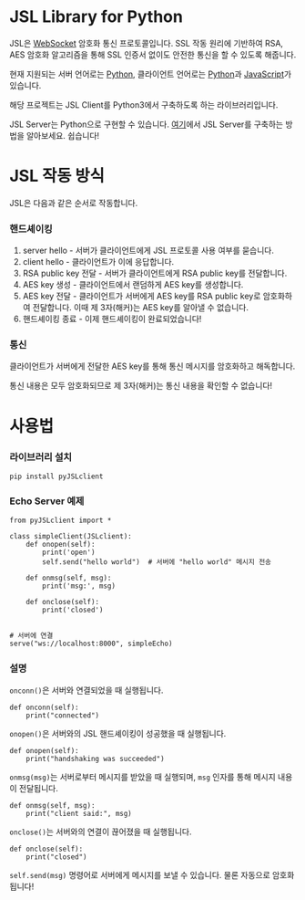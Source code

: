 # JSL Library for Python
JSL은 [WebSocket](https://ko.wikipedia.org/wiki/%EC%9B%B9%EC%86%8C%EC%BC%93) 암호화 통신 프로토콜입니다.
SSL 작동 원리에 기반하여 RSA, AES 암호화 알고리즘을 통해 SSL 인증서 없이도 안전한 통신을 할 수 있도록 해줍니다.

현재 지원되는 서버 언어로는 [Python](python.org), 클라이언트 언어로는 [Python](python.org)과 [JavaScript](https://ko.wikipedia.org/wiki/%EC%9E%90%EB%B0%94%EC%8A%A4%ED%81%AC%EB%A6%BD%ED%8A%B8)가 있습니다.

해당 프로젝트는 JSL Client를 Python3에서 구축하도록 하는 라이브러리입니다.

JSL Server는 Python으로 구현할 수 있습니다. [여기](https://github.com/2runo/JSL-py)에서 JSL Server를 구축하는 방법을 알아보세요. 쉽습니다!

# JSL 작동 방식
JSL은 다음과 같은 순서로 작동합니다.
### 핸드셰이킹
1. server hello - 서버가 클라이언트에게 JSL 프로토콜 사용 여부를 묻습니다.
2. client hello - 클라이언트가 이에 응답합니다.
3. RSA public key 전달 - 서버가 클라이언트에게 RSA public key를 전달합니다.
4. AES key 생성 - 클라이언트에서 랜덤하게 AES key를 생성합니다.
5. AES key 전달 - 클라이언트가 서버에게 AES key를 RSA public key로 암호화하여 전달합니다. 이때 제 3자(해커)는 AES key를 알아낼 수 없습니다.
6. 핸드셰이킹 종료 - 이제 핸드셰이킹이 완료되었습니다!
### 통신
클라이언트가 서버에게 전달한 AES key를 통해 통신 메시지를 암호화하고 해독합니다.

통신 내용은 모두 암호화되므로 제 3자(해커)는 통신 내용을 확인할 수 없습니다!

# 사용법

### 라이브러리 설치
```
pip install pyJSLclient
```

### Echo Server 예제
```python3
from pyJSLclient import *

class simpleClient(JSLclient):
    def onopen(self):
        print('open')
        self.send("hello world")  # 서버에 "hello world" 메시지 전송

    def onmsg(self, msg):
        print('msg:', msg)

    def onclose(self):
        print('closed')


# 서버에 연결
serve("ws://localhost:8000", simpleEcho)
```

### 설명
`onconn()`은 서버와 연결되었을 때 실행됩니다.
```python3
def onconn(self):
    print("connected")
```
`onopen()`은 서버와의 JSL 핸드셰이킹이 성공했을 때 실행됩니다.
```python3
def onopen(self):
    print("handshaking was succeeded")
```
`onmsg(msg)`는 서버로부터 메시지를 받았을 때 실행되며, `msg` 인자를 통해 메시지 내용이 전달됩니다.
```python3
def onmsg(self, msg):
    print("client said:", msg)
```
`onclose()`는 서버와의 연결이 끊어졌을 때 실행됩니다.
```python3
def onclose(self):
    print("closed")
```
`self.send(msg)` 명령어로 서버에게 메시지를 보낼 수 있습니다. 물론 자동으로 암호화됩니다!
